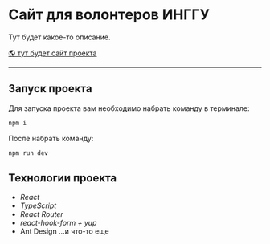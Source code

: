 # Сайт для волонтеров ИНГГУ

Тут будет какое-то описание.

[🌎 тут будет сайт проекта](https://github.com/merzhoev/inggu-volunteers-app)

***

## Запуск проекта

Для запуска проекта вам необходимо набрать команду в терминале:

```javascript
npm i
```

После набрать команду:

```javascript
npm run dev
```

## Технологии проекта

 - _React_
 - _TypeScript_
 - _React Router_
 - _react-hook-form + yup_
 - Ant Design
...и что-то еще
